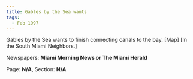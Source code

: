```yaml
---  
title: Gables by the Sea wants  
tags:  
  - Feb 1997  
---  
```

  
Gables by the Sea wants to finish connecting canals to the bay. [Map] [In the South Miami Neighbors.]  
  
Newspapers: **Miami Morning News or The Miami Herald**  
  
Page: **N/A**, Section: **N/A** 
